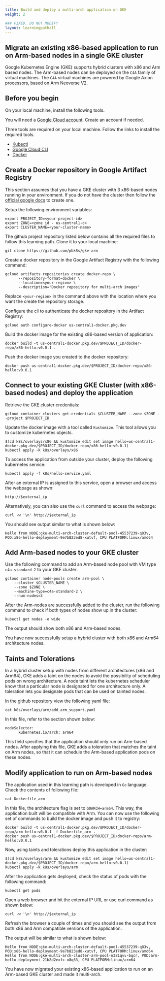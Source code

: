 ```yaml
---
title: Build and deploy a multi-arch application on GKE
weight: 2

### FIXED, DO NOT MODIFY
layout: learningpathall
---
```


## Migrate an existing x86-based application to run on Arm-based nodes in a single GKE cluster 

Google Kubernetes Engine (GKE) supports hybrid clusters with x86 and Arm based nodes. The Arm-based nodes can be deployed on the `C4A` family of virtual machines. The `C4A` virtual machines are powered by Google Axion processors, based on Arm Neoverse V2.

## Before you begin

On your local machine, install the following tools. 

You will need a [Google Cloud account](https://console.cloud.google.com/). Create an account if needed. 

Three tools are required on your local machine. Follow the links to install the required tools.

* [Kubectl](/install-guides/kubectl/)
* [Google Cloud CLI](/install-guides/gcloud)
* [Docker](/install-guides/docker)

## Create a Docker repository in Google Artifact Registry

This section assumes that you have a GKE cluster with 3 x86-based nodes running in your environment. If you do not have the cluster then follow the [official google docs](https://cloud.google.com/kubernetes-engine/docs/) to create one.

Setup the following environment variables:

```console
export PROJECT_ID=<your-project-id>
export ZONE=<zone id - us-central1-c>
export CLUSTER_NAME=<your-cluster-name>
```

The github project repository listed below contains all the required files to follow this learning path. Clone it to your local machine:

```console
git clone https://github.com/pbk8s/gke-arm
```

Create a docker repository in the Google Artifact Registry with the following command:

```console
gcloud artifacts repositories create docker-repo \
      --repository-format=docker \
      --location=<your-region> \
      --description="Docker repository for multi-arch images"
```
Replace `<your-region>` in the command above with the location where you want the create the repository storage.

Configure the cli to authenticate the docker repository in the Artifact Registry:

```console
gcloud auth configure-docker us-central1-docker.pkg.dev
```
Build the docker image for the existing x86-based version of application:

```console
docker build -t us-central1-docker.pkg.dev/$PROJECT_ID/docker-repo/x86-hello:v0.0.1 . 
```

Push the docker image you created to the docker repository:

```console
docker push us-central1-docker.pkg.dev/$PROJECT_ID/docker-repo/x86-hello:v0.0.1 
```
## Connect to your existing GKE Cluster (with x86-based nodes) and deploy the application

Retrieve the GKE cluster credentials:

```console
gcloud container clusters get-credentials $CLUSTER_NAME --zone $ZONE --project $PROJECT_ID
```
Update the docker image with a tool called `Kustomize`. This tool allows you to customize kubernetes objects.

```console
$(cd k8s/overlays/x86 && kustomize edit set image hello=us-central1-docker.pkg.dev/$PROJECT_ID/docker-repo/x86-hello:v0.0.1) 
kubectl apply -k k8s/overlays/x86
```
To access the application from outside your cluster, deploy the following kubernetes service:

```console
kubectl apply -f k8s/hello-service.yaml
```
After an external IP is assigned to this service, open a browser and access the webpage as shown:

```console
http://$external_ip
```
Alternatively, you can also use the `curl` command to access the webpage:
```console
curl -w '\n' http://$external_ip
```

You should see output similar to what is shown below:

```output
Hello from NODE:gke-multi-arch-cluster-default-pool-45537239-q83v, POD:x86-hello-deployment-9e7b823ed8-xutvf, CPU PLATFORM:linux/amd64
```

## Add Arm-based nodes to your GKE cluster

Use the following command to add an Arm-based node pool with VM type `c4a-standard-2` to your GKE cluster:

```console
gcloud container node-pools create arm-pool \
    --cluster $CLUSTER_NAME \
    --zone $ZONE \
    --machine-type=c4a-standard-2 \
    --num-nodes=3
```
After the Arm-nodes are successfully added to the cluster, run the following command to check if both types of nodes show up in the cluster:

```console
kubectl get nodes -o wide
```
The output should show both x86 and Arm-based nodes.

You have now successfully setup a hybrid cluster with both x86 and Arm64 architecture nodes.

## Taints and Tolerations

In a hybrid cluster setup with nodes from different architectures (x86 and Arm64), GKE adds a taint on the nodes to avoid the possibility of scheduling pods on wrong architecture. A node taint lets the kubernetes scheduler know that a particular node is designated for one architecture only. A toleration lets you designate pods that can be used on tainted nodes. 

In the github repository view the following yaml file:

```console
cat k8s/overlays/arm/add_arm_support.yaml
```
In this file, refer to the section shown below:

```console
nodeSelector:
      kubernetes.io/arch: arm64
```
This field specifies that the application should only run on Arm-based nodes. After applying this file, GKE adds a toleration that matches the taint on Arm nodes, so that it can schedule the Arm-based application pods on these nodes.

## Modify application to run on Arm-based nodes

The application used in this learning path is developed in `Go` language. Check the contents of following file:

```console
cat Dockerfile_arm
```
In this file, the architecture flag is set to `GOARCH=arm64`. This way, the application built will be compatible with Arm. You can now use the following set of commands to build the docker image and push it to registry:

```console
docker build -t us-central1-docker.pkg.dev/$PROJECT_ID/docker-repo/arm-hello:v0.0.1 -f Dockerfile_arm .
docker push us-central1-docker.pkg.dev/$PROJECT_ID/docker-repo/arm-hello:v0.0.1
```
Now, using taints and tolerations deploy this application in the cluster:

```console
$(cd k8s/overlays/arm && kustomize edit set image hello=us-central1-docker.pkg.dev/$PROJECT_ID/docker-repo/arm-hello:v0.0.1) 
kubectl apply -k k8s/overlays/arm
```
After the application gets deployed, check the status of pods with the following command:

```console
kubectl get pods
```
Open a web browser and hit the external IP URL or use curl command as shown below:

```console
curl -w '\n' http://$external_ip
```
Refresh the browser a couple of times and you should see the output from both x86 and Arm compatible versions of the application. 

The output will be similar to what is shown below:

```output
Hello from NODE:gke-multi-arch-cluster-default-pool-45537239-q83v, POD:x86-hello-deployment-9e7b823ed8-xutvf, CPU PLATFORM:linux/amd64
Hello from NODE:gke-multi-arch-cluster-arm-pool-n381qvv-bqcr, POD:arm-hello-deployment-21b8d2exfc-o8q33, CPU PLATFORM:linux/arm64
```
You have now migrated your existing x86-based application to run on an Arm-based GKE cluster and made it multi-arch.
